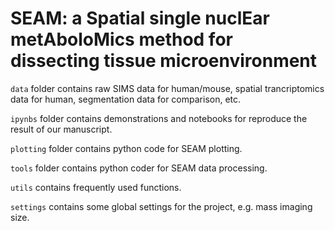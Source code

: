 SEAM: a Spatial single nuclEar metAboloMics method for dissecting tissue microenvironment
===========================================================================

``data`` folder contains raw SIMS data for human/mouse, spatial trancriptomics data for human, segmentation data for comparison, etc.

``ipynbs`` folder contains demonstrations and notebooks for reproduce the result of our manuscript.

``plotting`` folder contains python code for SEAM plotting.

``tools`` folder contains python coder for SEAM data processing.

``utils`` contains frequently used functions.

``settings`` contains some global settings for the project, e.g. mass imaging size.



